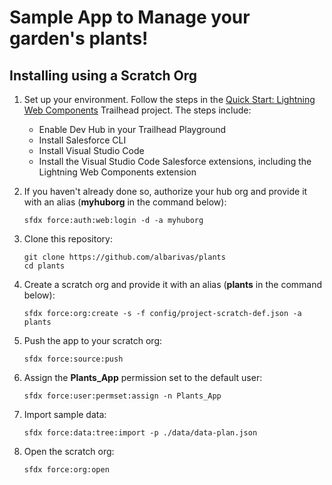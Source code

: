 # Sample App to Manage your garden's plants!

## Installing using a Scratch Org

1. Set up your environment. Follow the steps in the [Quick Start: Lightning Web Components](https://trailhead.salesforce.com/content/learn/projects/quick-start-lightning-web-components/) Trailhead project. The steps include:

   - Enable Dev Hub in your Trailhead Playground
   - Install Salesforce CLI
   - Install Visual Studio Code
   - Install the Visual Studio Code Salesforce extensions, including the Lightning Web Components extension

1. If you haven't already done so, authorize your hub org and provide it with an alias (**myhuborg** in the command below):

   ```
   sfdx force:auth:web:login -d -a myhuborg
   ```

1. Clone this repository:

   ```
   git clone https://github.com/albarivas/plants
   cd plants
   ```

1. Create a scratch org and provide it with an alias (**plants** in the command below):

   ```
   sfdx force:org:create -s -f config/project-scratch-def.json -a plants
   ```

1. Push the app to your scratch org:

   ```
   sfdx force:source:push
   ```

1. Assign the **Plants_App** permission set to the default user:

   ```
   sfdx force:user:permset:assign -n Plants_App
   ```

1. Import sample data:

   ```
   sfdx force:data:tree:import -p ./data/data-plan.json
   ```

1. Open the scratch org:

   ```
   sfdx force:org:open
   ```
